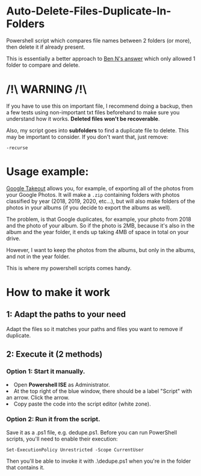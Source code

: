 # Auto-Delete-Files-Duplicate-In-Folders
Powershell script which compares file names between 2 folders (or more), then delete it if already present.

This is essentially a better approach to [Ben N's answer](https://superuser.com/a/1093799) which only allowed 1 folder to compare and delete.

# /!\ WARNING /!\ 
If you have to use this on important file, I recommend doing a backup, then a few tests using non-important txt files beforehand to make sure you understand how it works. <b>Deleted files won't be recoverable</b>.

Also, my script goes into <b>subfolders</b> to find a duplicate file to delete. This may be important to consider. If you don't want that, just remove:

`-recurse`

# Usage example:

[Google Takeout](https://takeout.google.com/) allows you, for example, of exporting all of the photos from your Google Photos. It will make a `.zip` containing folders with photos classified by year (2018, 2019, 2020, etc...), but will also make folders of the photos in your albums (if you decide to export the albums as well).

The problem, is that Google duplicates, for example, your photo from 2018 and the photo of your album. So if the photo is 2MB, because it's also in the album and the year folder, it ends up taking 4MB of space in total on your drive.

However, I want to keep the photos from the albums, but only in the albums, and not in the year folder.

This is where my powershell scripts comes handy.

# How to make it work

## 1: Adapt the paths to your need
Adapt the files so it matches your paths and files you want to remove if duplicate.

## 2: Execute it (2 methods)

### Option 1: Start it manually.
<li>Open <b>Powershell ISE</b> as Administrator.</li>
<li>At the top right of the blue window, there should be a label "Script" with an arrow. Click the arrow.</li>
<li>Copy paste the code into the script editor (white zone).</li>


### Option 2: Run it from the script.
Save it as a .ps1 file, e.g. dedupe.ps1. Before you can run PowerShell scripts, you'll need to enable their execution:

`Set-ExecutionPolicy Unrestricted -Scope CurrentUser`

Then you'll be able to invoke it with .\dedupe.ps1 when you're in the folder that contains it.
